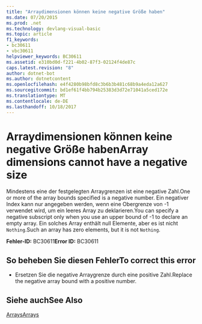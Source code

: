 ```yaml
---
title: "Arraydimensionen können keine negative Größe haben"
ms.date: 07/20/2015
ms.prod: .net
ms.technology: devlang-visual-basic
ms.topic: article
f1_keywords:
- bc30611
- vbc30611
helpviewer_keywords: BC30611
ms.assetid: e310bd0d-f221-4b02-87f3-02124f4de87c
caps.latest.revision: "8"
author: dotnet-bot
ms.author: dotnetcontent
ms.openlocfilehash: e4f4280b98bfd8c3b6b3b481c68b9a4eda12a627
ms.sourcegitcommit: bd1ef61f4bb794b25383d3d72e71041a5ced172e
ms.translationtype: MT
ms.contentlocale: de-DE
ms.lasthandoff: 10/18/2017
---
```

# <a name="array-dimensions-cannot-have-a-negative-size"></a><span data-ttu-id="69f04-102">Arraydimensionen können keine negative Größe haben</span><span class="sxs-lookup"><span data-stu-id="69f04-102">Array dimensions cannot have a negative size</span></span>
<span data-ttu-id="69f04-103">Mindestens eine der festgelegten Arraygrenzen ist eine negative Zahl.</span><span class="sxs-lookup"><span data-stu-id="69f04-103">One or more of the array bounds specified is a negative number.</span></span> <span data-ttu-id="69f04-104">Ein negativer Index kann nur angegeben werden, wenn eine Obergrenze von -1 verwendet wird, um ein leeres Array zu deklarieren.</span><span class="sxs-lookup"><span data-stu-id="69f04-104">You can specify a negative subscript only when you use an upper bound of -1 to declare an empty array.</span></span> <span data-ttu-id="69f04-105">Ein solches Array enthält null Elemente, aber es ist nicht `Nothing`.</span><span class="sxs-lookup"><span data-stu-id="69f04-105">Such an array has zero elements, but it is not `Nothing`.</span></span>  
  
 <span data-ttu-id="69f04-106">**Fehler-ID:** BC30611</span><span class="sxs-lookup"><span data-stu-id="69f04-106">**Error ID:** BC30611</span></span>  
  
## <a name="to-correct-this-error"></a><span data-ttu-id="69f04-107">So beheben Sie diesen Fehler</span><span class="sxs-lookup"><span data-stu-id="69f04-107">To correct this error</span></span>  
  
-   <span data-ttu-id="69f04-108">Ersetzen Sie die negative Arraygrenze durch eine positive Zahl.</span><span class="sxs-lookup"><span data-stu-id="69f04-108">Replace the negative array bound with a positive number.</span></span>  
  
## <a name="see-also"></a><span data-ttu-id="69f04-109">Siehe auch</span><span class="sxs-lookup"><span data-stu-id="69f04-109">See Also</span></span>  
 [<span data-ttu-id="69f04-110">Arrays</span><span class="sxs-lookup"><span data-stu-id="69f04-110">Arrays</span></span>](../../visual-basic/programming-guide/language-features/arrays/index.md)
